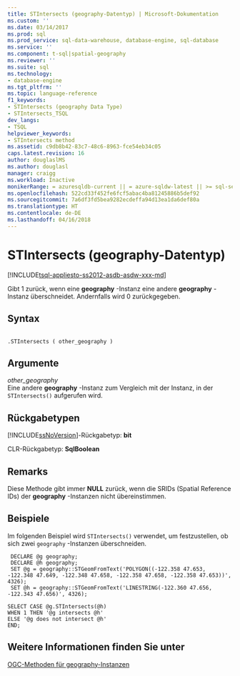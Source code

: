 ```yaml
---
title: STIntersects (geography-Datentyp) | Microsoft-Dokumentation
ms.custom: ''
ms.date: 03/14/2017
ms.prod: sql
ms.prod_service: sql-data-warehouse, database-engine, sql-database
ms.service: ''
ms.component: t-sql|spatial-geography
ms.reviewer: ''
ms.suite: sql
ms.technology:
- database-engine
ms.tgt_pltfrm: ''
ms.topic: language-reference
f1_keywords:
- STIntersects (geography Data Type)
- STIntersects_TSQL
dev_langs:
- TSQL
helpviewer_keywords:
- STIntersects method
ms.assetid: c9db8b42-83c7-48c6-8963-fce54eb34c05
caps.latest.revision: 16
author: douglaslMS
ms.author: douglasl
manager: craigg
ms.workload: Inactive
monikerRange: = azuresqldb-current || = azure-sqldw-latest || >= sql-server-2016 || = sqlallproducts-allversions
ms.openlocfilehash: 522cd33f452fe6fcf5abac4ba81245886b5def92
ms.sourcegitcommit: 7a6df3fd5bea9282ecdeffa94d13ea1da6def80a
ms.translationtype: HT
ms.contentlocale: de-DE
ms.lasthandoff: 04/16/2018
---
```

# <a name="stintersects-geography-data-type"></a>STIntersects (geography-Datentyp)
[!INCLUDE[tsql-appliesto-ss2012-asdb-asdw-xxx-md](../../includes/tsql-appliesto-ss2012-asdb-asdw-xxx-md.md)]

  Gibt 1 zurück, wenn eine **geography** -Instanz eine andere **geography** -Instanz überschneidet. Andernfalls wird 0 zurückgegeben.  
  
## <a name="syntax"></a>Syntax  
  
```  
  
.STIntersects ( other_geography )  
```  
  
## <a name="arguments"></a>Argumente  
 *other_geography*  
 Eine andere **geography** -Instanz zum Vergleich mit der Instanz, in der `STIntersects()` aufgerufen wird.  
  
## <a name="return-types"></a>Rückgabetypen  
 [!INCLUDE[ssNoVersion](../../includes/ssnoversion-md.md)]-Rückgabetyp: **bit**  
  
 CLR-Rückgabetyp: **SqlBoolean**  
  
## <a name="remarks"></a>Remarks  
 Diese Methode gibt immer **NULL** zurück, wenn die SRIDs (Spatial Reference IDs) der **geography** -Instanzen nicht übereinstimmen.  
  
## <a name="examples"></a>Beispiele  
 Im folgenden Beispiel wird `STIntersects()` verwendet, um festzustellen, ob sich zwei `geography` -Instanzen überschneiden.  
  
```  
 DECLARE @g geography;  
 DECLARE @h geography;  
 SET @g = geography::STGeomFromText('POLYGON((-122.358 47.653, -122.348 47.649, -122.348 47.658, -122.358 47.658, -122.358 47.653))', 4326);  
 SET @h = geography::STGeomFromText('LINESTRING(-122.360 47.656, -122.343 47.656)', 4326);  
```  
  
 ```
 SELECT CASE @g.STIntersects(@h) 
 WHEN 1 THEN '@g intersects @h'  
 ELSE '@g does not intersect @h'  
 END;
 ```  
  
## <a name="see-also"></a>Weitere Informationen finden Sie unter  
 [OGC-Methoden für geography-Instanzen](../../t-sql/spatial-geography/ogc-methods-on-geography-instances.md)  
  
  
